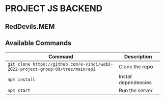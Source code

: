 # PROJECT JS BACKEND 
## RedDevils.MEM

## Available Commands
| Command | Description |
|---------|-------------|
|`git clone https://github.com/e-vinci/web2-2022-project-group-09/tree/main/api`| Clone the repo|
| `npm install` | Install dependencies |
| `npm start` | Run the server |